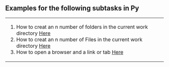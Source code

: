 
##  Examples for the following subtasks in Py
<table>
<td>
<ol>
 
<li> How to creat an n number of folders in the current work directory <a href='https://github.com/MohamedMesto/Statistical-Analysis-and-Engineering-Acoustics-Py/blob/main/examples/creatMuiltiFolders.py'>Here</a></li>
<li> How to creat an n number of Files in the current work directory <a href='https://github.com/MohamedMesto/Statistical-Analysis-and-Engineering-Acoustics-Py/blob/main/examples/creatMuiltiFiles.py'>Here</a></li>
 <li> How to open a browser and a link or tab <a href='https://github.com/MohamedMesto/Statistical-Analysis-and-Engineering-Acoustics-Py/blob/main/examples/OpenBrowser-LinkTab.pyy'>Here</a></li>
</ol>
</td>
	
</table>
